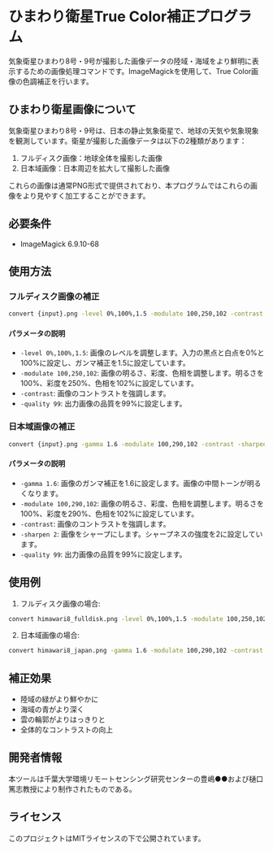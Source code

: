 # ひまわり衛星True Color補正プログラム

気象衛星ひまわり8号・9号が撮影した画像データの陸域・海域をより鮮明に表示するための画像処理コマンドです。ImageMagickを使用して、True Color画像の色調補正を行います。

## ひまわり衛星画像について

気象衛星ひまわり8号・9号は、日本の静止気象衛星で、地球の天気や気象現象を観測しています。衛星が撮影した画像データは以下の2種類があります：

1. フルディスク画像：地球全体を撮影した画像
2. 日本域画像：日本周辺を拡大して撮影した画像

これらの画像は通常PNG形式で提供されており、本プログラムではこれらの画像をより見やすく加工することができます。

## 必要条件

- ImageMagick 6.9.10-68

## 使用方法

### フルディスク画像の補正

```bash
convert {input}.png -level 0%,100%,1.5 -modulate 100,250,102 -contrast -quality 99 {output}.png
```

#### パラメータの説明
- `-level 0%,100%,1.5`: 画像のレベルを調整します。入力の黒点と白点を0%と100%に設定し、ガンマ補正を1.5に設定しています。
- `-modulate 100,250,102`: 画像の明るさ、彩度、色相を調整します。明るさを100%、彩度を250%、色相を102%に設定しています。
- `-contrast`: 画像のコントラストを強調します。
- `-quality 99`: 出力画像の品質を99%に設定します。

### 日本域画像の補正

```bash
convert {input}.png -gamma 1.6 -modulate 100,290,102 -contrast -sharpen 2 -quality 99 {output}.png
```

#### パラメータの説明
- `-gamma 1.6`: 画像のガンマ補正を1.6に設定します。画像の中間トーンが明るくなります。
- `-modulate 100,290,102`: 画像の明るさ、彩度、色相を調整します。明るさを100%、彩度を290%、色相を102%に設定しています。
- `-contrast`: 画像のコントラストを強調します。
- `-sharpen 2`: 画像をシャープにします。シャープネスの強度を2に設定しています。
- `-quality 99`: 出力画像の品質を99%に設定します。

## 使用例

1. フルディスク画像の場合:
```bash
convert himawari8_fulldisk.png -level 0%,100%,1.5 -modulate 100,250,102 -contrast -quality 99 himawari8_fulldisk_enhanced.png
```

2. 日本域画像の場合:
```bash
convert himawari8_japan.png -gamma 1.6 -modulate 100,290,102 -contrast -sharpen 2 -quality 99 himawari8_japan_enhanced.png
```

## 補正効果

- 陸域の緑がより鮮やかに
- 海域の青がより深く
- 雲の輪郭がよりはっきりと
- 全体的なコントラストの向上

## 開発者情報

本ツールは千葉大学環境リモートセンシング研究センターの豊嶋●●および樋口篤志教授により制作されたものである。

## ライセンス

このプロジェクトはMITライセンスの下で公開されています。
